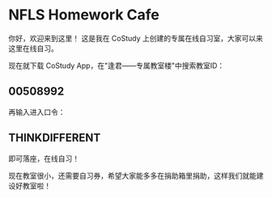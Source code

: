 <title>Toolbox</title>

# NFLS Homework Cafe

你好，欢迎来到这里！ 这是我在 CoStudy 上创建的专属在线自习室，大家可以来这里在线自习。

现在就下载 CoStudy App，在"逢君——专属教室楼"中搜索教室ID：

## 00508992

再输入进入口令：

## THINKDIFFERENT

即可落座，在线自习！

现在教室很小，还需要自习券，希望大家能多多在捐助箱里捐助，这样我们就能建设好教室啦！

